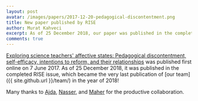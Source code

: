 ```yaml
---
layout: post
avatar: /images/papers/2017-12-20-pedagogical-discontentment.png
title: New paper published by RISE
author: Murat Kahveci
excerpt: As of 25 December 2018, our paper was published in the completed RISE issue.
comments: true
---
```

[Exploring science teachers' affective states: Pedagogical discontentment, self-efficacy, intentions to reform, and their relationships](/qra) was published first online on 7 June 2017. As of 25 December 2018, it was published in the completed RISE issue, which became the very last publication of [our team]({{ site.github.url }}/team/) in the year of 2018!

Many thanks to [Ajda](/ajda), [Nasser](/nasser), and [Maher](/maher) for the productive collaboration.
